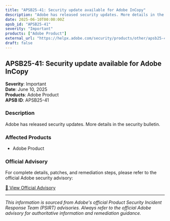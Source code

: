 ```yaml
---
title: "APSB25-41: Security update available for Adobe InCopy"
description: "Adobe has released security updates. More details in the security bulletin."
date: 2025-06-10T00:00:00Z
apsb_id: "APSB25-41"
severity: "Important"
products: ["Adobe Product"]
external_url: "https://helpx.adobe.com/security/products/other/apsb25-41.html"
draft: false
---
```


## APSB25-41: Security update available for Adobe InCopy

**Severity**: Important  
**Date**: June 10, 2025  
**Products**: Adobe Product  
**APSB ID**: APSB25-41

### Description

Adobe has released security updates. More details in the security bulletin.

### Affected Products

- Adobe Product


### Official Advisory

For complete details, patches, and remediation steps, please refer to the official Adobe security advisory:

[🔗 View Official Advisory](https://helpx.adobe.com/security/products/other/apsb25-41.html)

---

*This information is sourced from Adobe's official Product Security Incident Response Team (PSIRT) advisories. Always refer to the official Adobe advisory for authoritative information and remediation guidance.*
